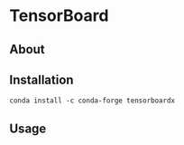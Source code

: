 # TensorBoard

## About

## Installation

```text
conda install -c conda-forge tensorboardx
```

## Usage


